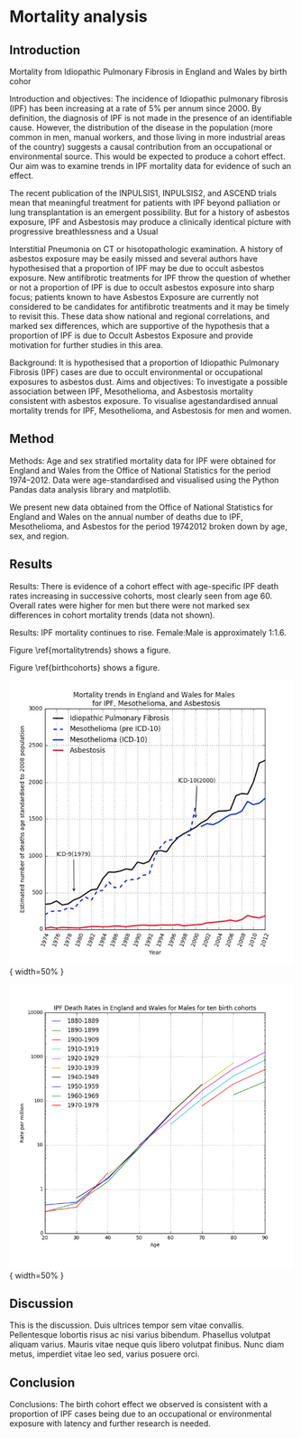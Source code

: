 # Mortality analysis

## Introduction

Mortality from Idiopathic Pulmonary Fibrosis in England and Wales by birth cohor

Introduction and objectives: The incidence of Idiopathic pulmonary fibrosis (IPF) has been increasing at a rate of 5% per annum since 2000.  By definition, the diagnosis of IPF is not made in the presence of an identifiable cause. However, the distribution of the disease in the population (more common in men, manual workers, and those living in more industrial areas of the country) suggests a causal contribution from an occupational or environmental source. This would be expected to produce a cohort effect.  Our aim was to examine trends in IPF mortality data for evidence of such an effect.

The recent publication of the INPULSIS­1, INPULSIS­2, and ASCEND trials mean that meaningful
treatment for patients with IPF beyond palliation or lung transplantation is an emergent possibility.
But for a history of asbestos exposure, IPF and Asbestosis may produce a clinically identical picture with progressive breathlessness and a Usual

Interstitial Pneumonia on CT or hisotopathologic examination. A history of asbestos exposure may be easily missed and several authors have hypothesised
that a proportion of IPF may be due to occult asbestos exposure.
New antifibrotic treatments for IPF throw the question of whether or not a proportion of IPF is due to occult asbestos exposure into sharp focus; patients
known to have Asbestos Exposure are currently not considered to be candidates for antifibrotic treatments and it may be timely to revisit this.
 These data show national and regional correlations, and marked sex differences,
which are supportive of the hypothesis that a proportion of IPF is due to Occult Asbestos Exposure and provide motivation for further studies in this area.

Background: It is hypothesised that a proportion of Idiopathic Pulmonary Fibrosis (IPF) cases are due to occult environmental or occupational
exposures to asbestos dust. 
Aims and objectives: To investigate a possible association between IPF, Mesothelioma, and Asbestosis mortality consistent with asbestos exposure. To
visualise age­standardised annual mortality trends for IPF, Mesothelioma, and Asbestosis for men and women.


## Method

Methods: Age and sex stratified mortality data for IPF were obtained for England and Wales from the Office of National Statistics for the period 1974–2012. Data were age-standardised and visualised using the Python Pandas data analysis library and matplotlib.

We present new data obtained from the Office of National Statistics for England and Wales on the annual number of deaths due to IPF, Mesothelioma, and
Asbestos for the period 1974­2012 broken down by age, sex, and region.

## Results
Results: There is evidence of a cohort effect with age-specific IPF death rates increasing in successive cohorts, most clearly seen from age 60. Overall rates were higher for men but there were not marked sex differences in cohort mortality trends (data not shown).

Results: IPF mortality continues to rise. Female:Male is approximately 1:1.6. 

Figure \ref{mortalitytrends} shows a figure.

Figure \ref{birthcohorts} shows a figure.

![IPF, mesothelioma, and asbestosis mortality trends \label{mortalitytrends}](source/figures/ipfasbmesomaletrend.jpg){ width=50% }

![IPF male birth cohorts \label{birthcohorts}](source/figures/ipfmalebirthcohorts.jpg){ width=50% }


## Discussion

This is the discussion. Duis ultrices tempor sem vitae convallis. Pellentesque lobortis risus ac nisi varius bibendum. Phasellus volutpat aliquam varius. Mauris vitae neque quis libero volutpat finibus. Nunc diam metus, imperdiet vitae leo sed, varius posuere orci.

## Conclusion
Conclusions: The birth cohort effect we observed is consistent with a proportion of IPF cases being due to an occupational or environmental exposure with latency and further research is needed. 


